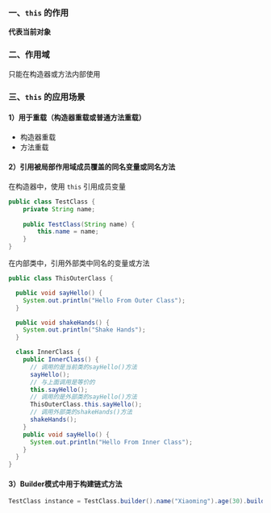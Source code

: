 ### 一、`this` 的作用

**代表当前对象**

### 二、作用域

只能在构造器或方法内部使用

### 三、`this` 的应用场景

#### 1）用于重载（构造器重载或普通方法重载）

- 构造器重载
- 方法重载

#### 2）引用被局部作用域成员覆盖的同名变量或同名方法

在构造器中，使用 `this` 引用成员变量

```java
public class TestClass {
    private String name;
    
    public TestClass(String name) {
        this.name = name;
    }
}
```

在内部类中，引用外部类中同名的变量或方法

```java
public class ThisOuterClass {

  public void sayHello() {
    System.out.println("Hello From Outer Class");
  }

  public void shakeHands() {
    System.out.println("Shake Hands");
  }

  class InnerClass {
    public InnerClass() {
      // 调用的是当前类的sayHello()方法
      sayHello();
      // 与上面调用是等价的
      this.sayHello();
      // 调用的是外部类的sayHello()方法
      ThisOuterClass.this.sayHello();
      // 调用外部类的shakeHands()方法
      shakeHands();
    }
    public void sayHello() {
      System.out.println("Hello From Inner Class");
    }
  }
}
```

#### 3）Builder模式中用于构建链式方法

```java
TestClass instance = TestClass.builder().name("Xiaoming").age(30).build();
```

